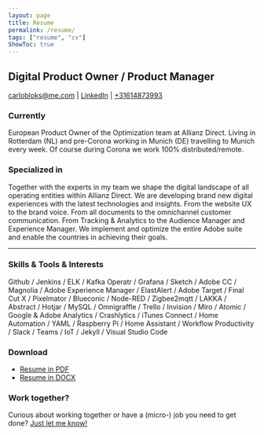 ```yaml
---
layout: page
title: Resume
permalink: /resume/
tags: ["resume", "cv"]
ShowToc: true
---
```

## Digital Product Owner / Product Manager

<div id="webaddress">
<a href="mailto:carlobloks@me.com">carlobloks@me.com</a>
| <a href="https://www.linkedin.com/in/carlobloks/">LinkedIn</a> | <a href="tel:+31614873993">+31614873993</a>
</div>


### Currently

European Product Owner of the Optimization team at Allianz Direct. Living in Rotterdam (NL) and pre-Corona working in Munich (DE) travelling to Munich every week. Of course during Corona we work 100% distributed/remote.

### Specialized in

Together with the experts in my team we shape the digital landscape of all operating entities within Allianz Direct. We are developing brand new digital experiences with the latest technologies and insights. From the website UX to the brand voice. From all documents to the omnichannel customer communication. From Tracking & Analytics to the Audience Manager and Experience Manager.
We implement and optimize the entire Adobe suite and enable the countries in achieving their goals.

--- 

### Skills & Tools & Interests

Github / Jenkins / ELK / Kafka Operatr / Grafana / Sketch / Adobe CC / Magnolia / Adobe Experience Manager / ElastAlert / Adobe Target / Final Cut X / Pixelmator / Blueconic / Node-RED / Zigbee2mqtt / LAKKA / Abstract / Hotjar / MySQL / Omnigraffle / Trello / Invision / Miro / Atomic / Google & Adobe Analytics / Crashlytics / iTunes Connect / Home Automation / YAML / Raspberry Pi / Home Assistant / Workflow Productivity / Slack / Teams / IoT / Jekyll / Visual Studio Code

### Download
- [Resume in PDF](/assets/docs/CV_Carlo_Bloks.pdf) 
- [Resume in DOCX](/assets/docs/CV_Carlo_Bloks.docx) 

### Work together?

Curious about working together or have a (micro-) job you need to get done? <a href="https://www.upwork.com/freelancers/~015c33f276db52a739">Just let me know!</a>